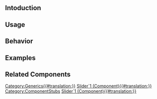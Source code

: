 <languages></languages> <translate>

## Intoduction

## Usage

## Behavior

## Examples

## Related Components

</translate>

[Category:Generics{{#translation:}}](Category:Generics{{#translation:}} "wikilink")
[Slider\`1
(Component){{#translation:}}](Category:Components{{#translation:}} "wikilink")
[Category:ComponentStubs](Category:ComponentStubs "wikilink") [Slider\`1
(Component){{#translation:}}](Category:Components:UIX:Interaction{{#translation:}} "wikilink")